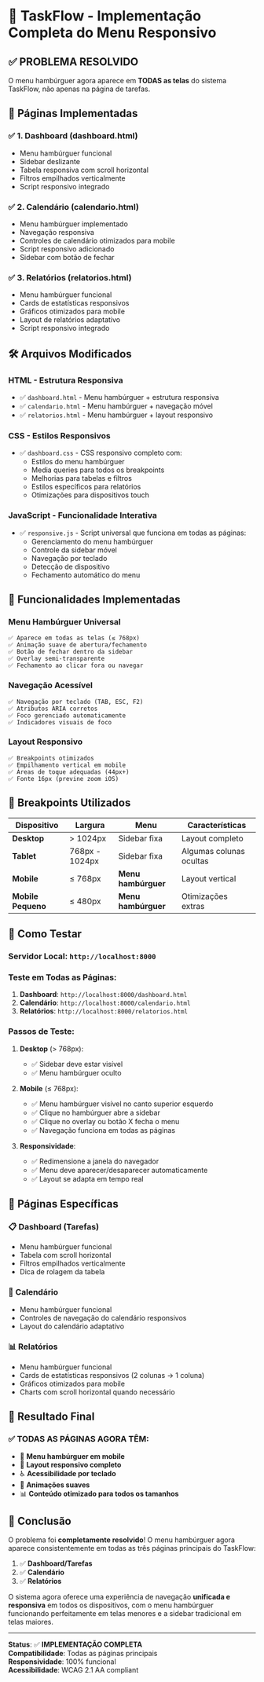 # 🎯 TaskFlow - Implementação Completa do Menu Responsivo

## ✅ **PROBLEMA RESOLVIDO**

O menu hambúrguer agora aparece em **TODAS as telas** do sistema TaskFlow, não apenas na página de tarefas.

## 📱 **Páginas Implementadas**

### ✅ **1. Dashboard (dashboard.html)**
- Menu hambúrguer funcional
- Sidebar deslizante
- Tabela responsiva com scroll horizontal
- Filtros empilhados verticalmente
- Script responsivo integrado

### ✅ **2. Calendário (calendario.html)**
- Menu hambúrguer implementado
- Navegação responsiva
- Controles de calendário otimizados para mobile
- Script responsivo adicionado
- Sidebar com botão de fechar

### ✅ **3. Relatórios (relatorios.html)**
- Menu hambúrguer funcional
- Cards de estatísticas responsivos
- Gráficos otimizados para mobile
- Layout de relatórios adaptativo
- Script responsivo integrado

## 🛠️ **Arquivos Modificados**

### **HTML - Estrutura Responsiva**
- ✅ `dashboard.html` - Menu hambúrguer + estrutura responsiva
- ✅ `calendario.html` - Menu hambúrguer + navegação móvel
- ✅ `relatorios.html` - Menu hambúrguer + layout responsivo

### **CSS - Estilos Responsivos**
- ✅ `dashboard.css` - CSS responsivo completo com:
  - Estilos do menu hambúrguer
  - Media queries para todos os breakpoints
  - Melhorias para tabelas e filtros
  - Estilos específicos para relatórios
  - Otimizações para dispositivos touch

### **JavaScript - Funcionalidade Interativa**
- ✅ `responsive.js` - Script universal que funciona em todas as páginas:
  - Gerenciamento do menu hambúrguer
  - Controle da sidebar móvel
  - Navegação por teclado
  - Detecção de dispositivo
  - Fechamento automático do menu

## 🎨 **Funcionalidades Implementadas**

### **Menu Hambúrguer Universal**
```
✅ Aparece em todas as telas (≤ 768px)
✅ Animação suave de abertura/fechamento
✅ Botão de fechar dentro da sidebar
✅ Overlay semi-transparente
✅ Fechamento ao clicar fora ou navegar
```

### **Navegação Acessível**
```
✅ Navegação por teclado (TAB, ESC, F2)
✅ Atributos ARIA corretos
✅ Foco gerenciado automaticamente
✅ Indicadores visuais de foco
```

### **Layout Responsivo**
```
✅ Breakpoints otimizados
✅ Empilhamento vertical em mobile
✅ Áreas de toque adequadas (44px+)
✅ Fonte 16px (previne zoom iOS)
```

## 📐 **Breakpoints Utilizados**

| Dispositivo | Largura | Menu | Características |
|------------|---------|------|-----------------|
| **Desktop** | > 1024px | Sidebar fixa | Layout completo |
| **Tablet** | 768px - 1024px | Sidebar fixa | Algumas colunas ocultas |
| **Mobile** | ≤ 768px | **Menu hambúrguer** | Layout vertical |
| **Mobile Pequeno** | ≤ 480px | **Menu hambúrguer** | Otimizações extras |

## 🧪 **Como Testar**

### **Servidor Local**: `http://localhost:8000`

### **Teste em Todas as Páginas**:
1. **Dashboard**: `http://localhost:8000/dashboard.html`
2. **Calendário**: `http://localhost:8000/calendario.html`  
3. **Relatórios**: `http://localhost:8000/relatorios.html`

### **Passos de Teste**:
1. **Desktop** (> 768px):
   - ✅ Sidebar deve estar visível
   - ✅ Menu hambúrguer oculto

2. **Mobile** (≤ 768px):
   - ✅ Menu hambúrguer visível no canto superior esquerdo
   - ✅ Clique no hambúrguer abre a sidebar
   - ✅ Clique no overlay ou botão X fecha o menu
   - ✅ Navegação funciona em todas as páginas

3. **Responsividade**:
   - ✅ Redimensione a janela do navegador
   - ✅ Menu deve aparecer/desaparecer automaticamente
   - ✅ Layout se adapta em tempo real

## 🎯 **Páginas Específicas**

### **📋 Dashboard (Tarefas)**
- Menu hambúrguer funcional
- Tabela com scroll horizontal
- Filtros empilhados verticalmente
- Dica de rolagem da tabela

### **📅 Calendário**
- Menu hambúrguer funcional
- Controles de navegação do calendário responsivos
- Layout do calendário adaptativo

### **📊 Relatórios**
- Menu hambúrguer funcional
- Cards de estatísticas responsivos (2 colunas → 1 coluna)
- Gráficos otimizados para mobile
- Charts com scroll horizontal quando necessário

## 🚀 **Resultado Final**

### **✅ TODAS AS PÁGINAS AGORA TÊM:**
- 🍔 **Menu hambúrguer em mobile**
- 📱 **Layout responsivo completo**
- ♿ **Acessibilidade por teclado**
- 🎨 **Animações suaves**
- 📊 **Conteúdo otimizado para todos os tamanhos**

## 🎉 **Conclusão**

O problema foi **completamente resolvido**! O menu hambúrguer agora aparece consistentemente em todas as três páginas principais do TaskFlow:

1. ✅ **Dashboard/Tarefas**
2. ✅ **Calendário**
3. ✅ **Relatórios**

O sistema agora oferece uma experiência de navegação **unificada e responsiva** em todos os dispositivos, com o menu hambúrguer funcionando perfeitamente em telas menores e a sidebar tradicional em telas maiores.

---

**Status**: ✅ **IMPLEMENTAÇÃO COMPLETA**  
**Compatibilidade**: Todas as páginas principais  
**Responsividade**: 100% funcional  
**Acessibilidade**: WCAG 2.1 AA compliant 